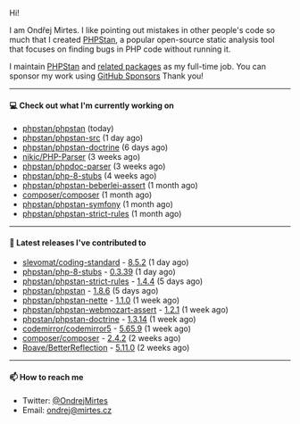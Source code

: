 Hi!

I am Ondřej Mirtes. I like pointing out mistakes in other people's code so much that I created [PHPStan](https://phpstan.org/), a popular open-source static analysis tool that focuses on finding bugs in PHP code without running it.

I maintain [PHPStan](https://github.com/phpstan/phpstan) and [related packages](https://github.com/phpstan/) as my full-time job. You can sponsor my work using [GitHub Sponsors](https://github.com/sponsors/ondrejmirtes) Thank you!

---

#### 💻 Check out what I'm currently working on

- [phpstan/phpstan](https://github.com/phpstan/phpstan) (today)
- [phpstan/phpstan-src](https://github.com/phpstan/phpstan-src) (1 day ago)
- [phpstan/phpstan-doctrine](https://github.com/phpstan/phpstan-doctrine) (6 days ago)
- [nikic/PHP-Parser](https://github.com/nikic/PHP-Parser) (3 weeks ago)
- [phpstan/phpdoc-parser](https://github.com/phpstan/phpdoc-parser) (3 weeks ago)
- [phpstan/php-8-stubs](https://github.com/phpstan/php-8-stubs) (4 weeks ago)
- [phpstan/phpstan-beberlei-assert](https://github.com/phpstan/phpstan-beberlei-assert) (1 month ago)
- [composer/composer](https://github.com/composer/composer) (1 month ago)
- [phpstan/phpstan-symfony](https://github.com/phpstan/phpstan-symfony) (1 month ago)
- [phpstan/phpstan-strict-rules](https://github.com/phpstan/phpstan-strict-rules) (1 month ago)

---

#### 🔭 Latest releases I've contributed to

- [slevomat/coding-standard](https://github.com/slevomat/coding-standard) - [8.5.2](https://github.com/slevomat/coding-standard/releases/tag/8.5.2) (1 day ago)
- [phpstan/php-8-stubs](https://github.com/phpstan/php-8-stubs) - [0.3.39](https://github.com/phpstan/php-8-stubs/releases/tag/0.3.39) (1 day ago)
- [phpstan/phpstan-strict-rules](https://github.com/phpstan/phpstan-strict-rules) - [1.4.4](https://github.com/phpstan/phpstan-strict-rules/releases/tag/1.4.4) (5 days ago)
- [phpstan/phpstan](https://github.com/phpstan/phpstan) - [1.8.6](https://github.com/phpstan/phpstan/releases/tag/1.8.6) (5 days ago)
- [phpstan/phpstan-nette](https://github.com/phpstan/phpstan-nette) - [1.1.0](https://github.com/phpstan/phpstan-nette/releases/tag/1.1.0) (1 week ago)
- [phpstan/phpstan-webmozart-assert](https://github.com/phpstan/phpstan-webmozart-assert) - [1.2.1](https://github.com/phpstan/phpstan-webmozart-assert/releases/tag/1.2.1) (1 week ago)
- [phpstan/phpstan-doctrine](https://github.com/phpstan/phpstan-doctrine) - [1.3.14](https://github.com/phpstan/phpstan-doctrine/releases/tag/1.3.14) (1 week ago)
- [codemirror/codemirror5](https://github.com/codemirror/codemirror5) - [5.65.9](https://github.com/codemirror/codemirror5/releases/tag/5.65.9) (1 week ago)
- [composer/composer](https://github.com/composer/composer) - [2.4.2](https://github.com/composer/composer/releases/tag/2.4.2) (2 weeks ago)
- [Roave/BetterReflection](https://github.com/Roave/BetterReflection) - [5.11.0](https://github.com/Roave/BetterReflection/releases/tag/5.11.0) (2 weeks ago)

---

#### 📫 How to reach me

- Twitter: [@OndrejMirtes](https://twitter.com/ondrejmirtes)
- Email: [ondrej@mirtes.cz](mailto:ondrej@mirtes.cz)
